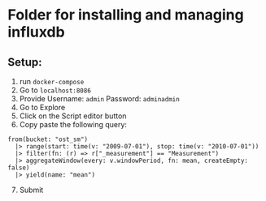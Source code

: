 # Folder for installing and managing influxdb

## Setup:
1. run ```docker-compose```
2. Go to ```localhost:8086```
3. Provide
    Username: ```admin```
    Password: ```adminadmin```
4. Go to Explore
5. Click on the Script editor button
6. Copy paste the following query:
```
from(bucket: "ost_sm")
  |> range(start: time(v: "2009-07-01"), stop: time(v: "2010-07-01"))
  |> filter(fn: (r) => r["_measurement"] == "Measurement")
  |> aggregateWindow(every: v.windowPeriod, fn: mean, createEmpty: false)
  |> yield(name: "mean")
```
7. Submit